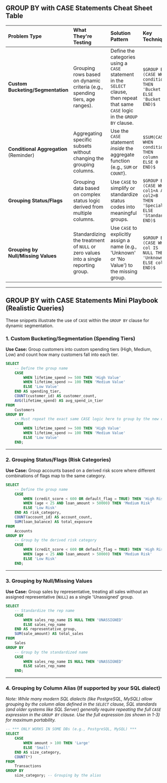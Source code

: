 ## GROUP BY with CASE Statements Cheat Sheet Table

| Problem Type | What They're Testing | Solution Pattern | Key Technique |
| :--- | :--- | :--- | :--- |
| **Custom Bucketing/Segmentation** | Grouping rows based on dynamic criteria (e.g., spending tiers, age ranges). | Define the categories using a `CASE` statement in the `SELECT` clause, then repeat that same `CASE` logic in the `GROUP BY` clause. | `$GROUP BY (CASE WHEN condition THEN 'Bucket A' ELSE 'Bucket B' END)$` |
| **Conditional Aggregation** (Reminder) | Aggregating specific subsets without changing the grouping columns. | Use the `CASE` statement *inside* the aggregate function (e.g., `SUM` or `COUNT`). | `$SUM(CASE WHEN condition THEN column ELSE 0 END)$` |
| **Grouping Status/Flags** | Grouping data based on complex status logic derived from multiple columns. | Use `CASE` to simplify or standardize status codes into meaningful groups. | `$GROUP BY (CASE WHEN col1=A AND col2=B THEN 'Special' ELSE 'Standard' END)$` |
| **Grouping by Null/Missing Values** | Standardizing the treatment of `NULL` or zero values into a single reporting group. | Use `CASE` to explicitly assign a name (e.g., 'Unknown' or 'No Value') to the missing group. | `$GROUP BY (CASE WHEN col IS NULL THEN 'Unknown' ELSE col END)$` |

-----

## GROUP BY with CASE Statements Mini Playbook (Realistic Queries)

These snippets illustrate the use of `CASE` within the `GROUP BY` clause for dynamic segmentation.

### 1\. Custom Bucketing/Segmentation (Spending Tiers)

**Use Case:** Group customers into custom spending tiers (High, Medium, Low) and count how many customers fall into each tier.

```sql
SELECT
    -- Define the group name
    CASE
        WHEN lifetime_spend >= 500 THEN 'High Value'
        WHEN lifetime_spend >= 100 THEN 'Medium Value'
        ELSE 'Low Value'
    END AS spending_tier,
    COUNT(customer_id) AS customer_count,
    AVG(lifetime_spend) AS avg_spend_in_tier
FROM
    Customers
GROUP BY
    -- Must repeat the exact same CASE logic here to group by the new category
    CASE
        WHEN lifetime_spend >= 500 THEN 'High Value'
        WHEN lifetime_spend >= 100 THEN 'Medium Value'
        ELSE 'Low Value'
    END;
```

-----

### 2\. Grouping Status/Flags (Risk Categories)

**Use Case:** Group accounts based on a derived risk score where different combinations of flags map to the same category.

```sql
SELECT
    -- Define the group name
    CASE
        WHEN (credit_score < 600 OR default_flag = TRUE) THEN 'High Risk'
        WHEN (age < 25 AND loan_amount > 50000) THEN 'Medium Risk'
        ELSE 'Low Risk'
    END AS risk_category,
    COUNT(account_id) AS account_count,
    SUM(loan_balance) AS total_exposure
FROM
    Accounts
GROUP BY
    -- Group by the derived risk category
    CASE
        WHEN (credit_score < 600 OR default_flag = TRUE) THEN 'High Risk'
        WHEN (age < 25 AND loan_amount > 50000) THEN 'Medium Risk'
        ELSE 'Low Risk'
    END;
```

-----

### 3\. Grouping by Null/Missing Values

**Use Case:** Group sales by representative, treating all sales without an assigned representative (`NULL`) as a single 'Unassigned' group.

```sql
SELECT
    -- Standardize the rep name
    CASE
        WHEN sales_rep_name IS NULL THEN 'UNASSIGNED'
        ELSE sales_rep_name
    END AS representative_group,
    SUM(sale_amount) AS total_sales
FROM
    Sales
GROUP BY
    -- Group by the standardized name
    CASE
        WHEN sales_rep_name IS NULL THEN 'UNASSIGNED'
        ELSE sales_rep_name
    END;
```

-----

### 4\. Grouping by Column Alias (If supported by your SQL dialect)

*Note: While many modern SQL dialects (like PostgreSQL, MySQL) allow grouping by the column alias defined in the `SELECT` clause, SQL standards (and older systems like SQL Server) generally require repeating the full `CASE` expression in the `GROUP BY` clause. Use the full expression (as shown in 1-3) for maximum portability.*

```sql
-- *** ONLY WORKS IN SOME DBs (e.g., PostgreSQL, MySQL) ***
SELECT
    CASE
        WHEN amount > 100 THEN 'Large'
        ELSE 'Small'
    END AS size_category,
    COUNT(*)
FROM
    Transactions
GROUP BY
    size_category; -- Grouping by the alias
```
